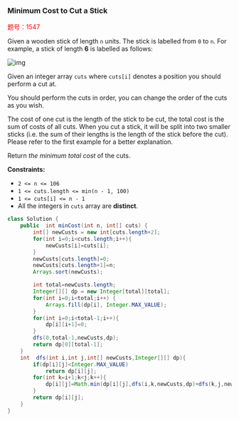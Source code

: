 ### Minimum Cost to Cut a Stick

<font color='red'>题号：1547</font>

Given a wooden stick of length `n` units. The stick is labelled from `0` to `n`. For example, a stick of length **6** is labelled as follows:

![img](https://assets.leetcode.com/uploads/2020/07/21/statement.jpg)

Given an integer array `cuts` where `cuts[i]` denotes a position you should perform a cut at.

You should perform the cuts in order, you can change the order of the cuts as you wish.

The cost of one cut is the length of the stick to be cut, the total cost is the sum of costs of all cuts. When you cut a stick, it will be split into two smaller sticks (i.e. the sum of their lengths is the length of the stick before the cut). Please refer to the first example for a better explanation.

Return *the minimum total cost* of the cuts.

**Constraints:**

- `2 <= n <= 106`
- `1 <= cuts.length <= min(n - 1, 100)`
- `1 <= cuts[i] <= n - 1`
- All the integers in `cuts` array are **distinct**.



```java
class Solution {
    public  int minCost(int n, int[] cuts) {
        int[] newCusts = new int[cuts.length+2];
        for(int i=0;i<cuts.length;i++){
            newCusts[i]=cuts[i];
        }
        newCusts[cuts.length]=0;
        newCusts[cuts.length+1]=n;
        Arrays.sort(newCusts);

        int total=newCusts.length;
        Integer[][] dp = new Integer[total][total];
        for(int i=0;i<total;i++) {
            Arrays.fill(dp[i], Integer.MAX_VALUE);
        }
        for(int i=0;i<total-1;i++){
            dp[i][i+1]=0;
        }
        dfs(0,total-1,newCusts,dp);
        return dp[0][total-1];
    }
    int  dfs(int i,int j,int[] newCusts,Integer[][] dp){
        if(dp[i][j]<Integer.MAX_VALUE)
            return dp[i][j];
        for(int k=i+1;k<j;k++){
            dp[i][j]=Math.min(dp[i][j],dfs(i,k,newCusts,dp)+dfs(k,j,newCusts,dp)+newCusts[j]-newCusts[i]);
        }
        return dp[i][j];
    }
}
```

